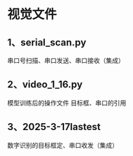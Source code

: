 # 视觉文件
## 1、serial_scan.py
串口号扫描、串口发送、串口接收（集成）
## 2、video_1_16.py
模型训练后的操作文件
目标框、串口的引用
## 3、2025-3-17lastest
数字识别的目标框定、串口收发（集成）
